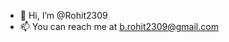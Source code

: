 - 👋 Hi, I’m @Rohit2309
- 📫 You can reach me at b.rohit2309@gmail.com

<!---
Rohit2309/Rohit2309 is a ✨ special ✨ repository because its `README.md` (this file) appears on your GitHub profile.
You can click the Preview link to take a look at your changes.
--->
